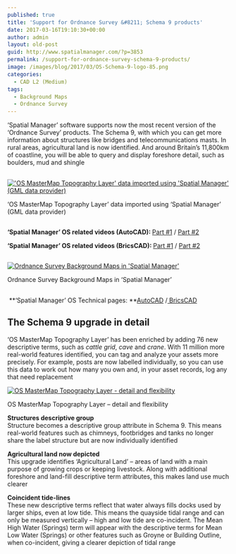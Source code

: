 ```yaml
---
published: true
title: 'Support for Ordnance Survey &#8211; Schema 9 products'
date: 2017-03-16T19:10:30+00:00
author: admin
layout: old-post
guid: http://www.spatialmanager.com/?p=3853
permalink: /support-for-ordnance-survey-schema-9-products/
image: /images/blog/2017/03/OS-Schema-9-logo-85.png
categories:
  - CAD L2 (Medium)
tags:
  - Background Maps
  - Ordnance Survey
---
```

<p>
  <span lang="en">&#8216;Spatial Manager&#8217; software supports now the most recent version of the &#8216;Ordnance Survey&#8217; products. The Schema 9, w<span lang="en">ith which you can</span> get more information about structures like bridges and telecommunications masts. In rural areas, agricultural land is now identified. And around Britain’s 11,800km of coastline, you will be able to query and display foreshore detail, such as boulders, mud and shingle</span>
</p>

<!--more-->

## 

<div>
  <a href="/images/blog/2017/03/OS-Schema-9.png" target="_blank" rel="nofollow"><img src="/images/blog/2017/03/OS-Schema-9-1024x577.png" alt="'OS MasterMap Topography Layer' data imported using 'Spatial Manager' (GML data provider)" width="625" height="352" srcset="/images/blog/2017/03/OS-Schema-9-1024x577.png 1024w, /images/blog/2017/03/OS-Schema-9-300x169.png 300w, /images/blog/2017/03/OS-Schema-9-768x433.png 768w, /images/blog/2017/03/OS-Schema-9-624x351.png 624w, /images/blog/2017/03/OS-Schema-9.png 1266w" sizes="(max-width: 625px) 100vw, 625px" /></a>
  
  <p>
    &#8216;OS MasterMap Topography Layer&#8217; data imported using &#8216;Spatial Manager&#8217; (GML data provider)
  </p>
</div>

## 

<span><strong>&#8216;Spatial Manager&#8217; OS related videos (AutoCAD): </strong></span><a href="https://youtu.be/4zZnsf-i7JQ" target="_blank" rel="nofollow">Part #1</a> / <a href="https://youtu.be/QYjlbdlAnkg" target="_blank" rel="nofollow">Part #2</a>
  
<span><strong>&#8216;Spatial Manager&#8217; OS r</strong><strong>elated videos (BricsCAD): </strong></span><a href="https://youtu.be/LqTmq4k35UE" target="_blank" rel="nofollow">Part #1</a> / <a href="https://youtu.be/e_G1uMtL6NM" target="_blank" rel="nofollow">Part #2</a>

<h2>
</h2>

<div>
  <a href="/images/blog/2017/03/a1.jpg" target="_blank" rel="nofollow"><img src="/images/blog/2017/03/a1-1024x578.jpg" alt="Ordnance Survey Background Maps in 'Spatial Manager'" width="625" height="353" srcset="/images/blog/2017/03/a1-1024x578.jpg 1024w, /images/blog/2017/03/a1-300x169.jpg 300w, /images/blog/2017/03/a1-768x433.jpg 768w, /images/blog/2017/03/a1-624x352.jpg 624w, /images/blog/2017/03/a1.jpg 1278w" sizes="(max-width: 625px) 100vw, 625px" /></a>
  
  <p>
    Ordnance Survey Background Maps in &#8216;Spatial Manager&#8217;
  </p>
</div>

## 

<span> </span>**<span>&#8216;Spatial Manager&#8217; OS Technical pages:</span> **<a href="http://www.spatialmanager.com/ordnance-survey-in-autocad/" target="_blank" rel="nofollow"><span>AutoCAD</span></a> <span>/</span><a href="http://www.spatialmanager.com/ordnance-survey-in-bricscad/" target="_blank" rel="nofollow"><span> BricsCAD</span></a>

<h2>
</h2>

<h2>
  The Schema 9 upgrade in detail
</h2>

<p>
  &#8216;OS MasterMap Topography Layer&#8217; has been enriched by adding 76 new descriptive terms, such as <em>cattle grid</em>, <em>cave</em> and <em>crane</em>. With 11 million more real-world features identified, you can tag and analyze your assets more precisely. For example, posts are now labelled individually, so you can use this data to work out how many you own and, in your asset records, log any that need replacement
</p>

<div>
  <a href="/images/blog/2017/03/OS-MasterMap-Topography-Layer.jpg" target="_blank" rel="nofollow"><img src="/images/blog/2017/03/OS-MasterMap-Topography-Layer.jpg" alt="OS MasterMap Topography Layer - detail and flexibility" width="435" height="248" srcset="/images/blog/2017/03/OS-MasterMap-Topography-Layer.jpg 435w, /images/blog/2017/03/OS-MasterMap-Topography-Layer-300x171.jpg 300w" sizes="(max-width: 435px) 100vw, 435px" /></a>
  
  <p>
    OS MasterMap Topography Layer &#8211; detail and flexibility
  </p>
</div>

<p>
  <strong>Structures descriptive group</strong><br /> Structure becomes a descriptive group attribute in Schema 9. This means real-world features such as chimneys, footbridges and tanks no longer share the label structure but are now individually identified
</p>

<p>
  <strong>Agricultural land now depicted</strong><br /> This upgrade identifies ‘Agricultural Land’ – areas of land with a main purpose of growing crops or keeping livestock. Along with additional foreshore and land-fill descriptive term attributes, this makes land use much clearer
</p>

<p>
  <strong>Coincident tide-lines</strong><br /> These new descriptive terms reflect that water always fills docks used by larger ships, even at low tide. This means the quayside tidal range and can only be measured vertically – high and low tide are co-incident. The Mean High Water (Springs) term will appear with the descriptive terms for Mean Low Water (Springs) or other features such as Groyne or Building Outline, when co-incident, giving a clearer depiction of tidal range
</p>